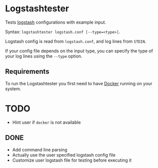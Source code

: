 # Logstashtester

Tests [logstash](www.elastic.co/products/logstash) configurations with example
input.

Syntax: `logstashtester logstash.conf [--type=<type>]`.

Logstash config is read from `logstash.conf`, and log lines from `STDIN`.

If your config file depends on the input type, you can specify the type of your
log lines using the `--type` option.

## Requirements
To run the Logstashtester you first need to have
[Docker](https://store.docker.com/search?type=edition&offering=community)
running on your system.

# TODO
* Hint user if `docker` is not available

## DONE
* Add command line parsing
* Actually use the user specified logstash config file
* Customize user logstash file for testing before executing it
